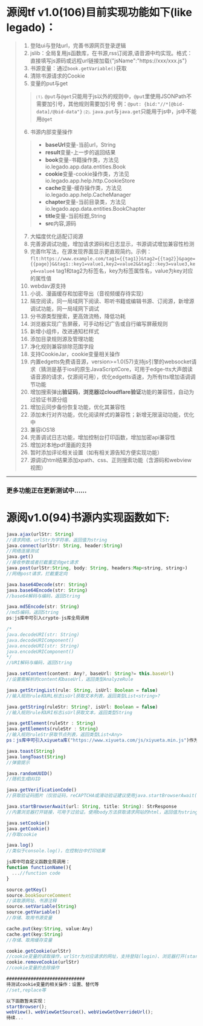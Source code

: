 # 源阅tf v1.0(106)目前实现功能如下(like legado)：
>1. 登陆ui与登陆url，完善书源网页登录逻辑
>2. jslib：全局复用js函数库，在书源,rss订阅源,语音源中均实现。格式：直接填写js源码或远程url链接加载{"jsName":"https://xxx/xxx.js"}
>3. 书源变量：通过`book.getVariable()`获取
>4. 清除书源请求的Cookie
>5. 变量的put与get
>>⑴. `@put`与`@get`只能用于js以外的规则中，`@put`里使用JSONPath不需要加引号，其他规则需要加引号
例：`@put: {bid:"//*[@bid-data]/@bid-data"}`
>>⑵. `java.put`与`java.get`只能用于js中，js中不能用`@get`
>6. 书源内部变量操作
>>- **baseUrl**变量-当前url，String
>>- **result**变量-上一步的返回结果
>>- **book**变量-书籍操作类，方法见 io.legado.app.data.entities.Book
>>- **cookie**变量-cookie操作类，方法见 io.legado.app.help.http.CookieStore
>>- **cache**变量-缓存操作类，方法见 io.legado.app.help.CacheManager
>>- **chapter**变量-当前目录类，方法见 io.legado.app.data.entities.BookChapter
>>- **title**变量-当前标题,String
>>- **src**内容,源码
>7. 大幅度优化适配订阅源
>8. 完善源调试功能，增加请求源码和日志显示，书源调试增加兼容性检测
>9. 完善flt写法，在源发现界面显示更直观简约。示例：`flt:https://www.example.com/tag1={{tag1}}&tag2={{tag2}}&page={{page}}&&tag1::key1=value1,key2=value2&&tag2::key3=value3,key4=value4`   tag1和tag2为标签名，key为标签属性名，value为key对应的属性值
>10. webdav源支持
>11. 小说、漫画缓存和加密导出（音视频缓存待实现）
>12. 隔空阅读，同一局域网下阅读、聆听书籍或编辑书源、订阅源，新增源调试功能，同一局域网下调试
>13. 分书源类型搜索，更高效流畅，降低功耗
>14. 浏览器实现广告屏蔽，可手动标记广告或自行编写屏蔽规则
>15. 新增小组件，改进通知栏样式
>16. 添加目录规则源及管理功能
>17. 净化规则兼容排除范围字段
>18. 支持CookieJar，cookie变量相关操作
>19. 内置edgetts免费语音源，version>=1.0(57)支持js引擎的websocket请求（猜测是基于ios的原生JavaScriptCore，可用于edge-tts大声朗读语音源的请求，仅源阅可用），优化edgetts语速，为所有tts增加语调调节功能
>20. 增加搜索弹出**验证码**，**浏览器过cloudflare验证**功能的兼容性，自动为过验证书源分组
>21. 增加云同步备份恢复功能，优化其兼容性
>22. 添加末行对齐功能，优化阅读样式的兼容性；新增无限滚动功能，优化中
>23. 兼容iOS18
>24. 完善调试日志功能，增加控制台打印函数，增加加密api兼容性
>25. 增加对本地pdf漫画的支持
>26. 暂时添加评论相关设置（如有相关源告知方便实现功能）
>27. 源调试html结果添加xpath、css、正则搜索功能（含源码和webview视图）

***********************************************************************
### 更多功能正在更新测试中......

# 源阅v1.0(94)书源内实现函数如下:
```javascript
java.ajax(urlStr: String)
//请求网络，urlStr为字符串，返回值为string
java.connect(urlStr: String, header:String)
//网络连接测试
java.get()
//接收参数或者拦截重定向get请求
java.post(urlStr:String, body: String, headers:Map<string, string>)
//网络post请求，拦截重定向

java.base64Decode(str: String)
java.base64Encode(str: String)
//base64解码与编码，返回String

java.md5Encode(str: String)
//md5编码，返回String
ps:js库中可引入crypto-js库全局调用

/*
java.decodeURI(str: String)
java.decodeURIComponent()
java.encodeURI(str: String)
java.encodeURIComponent()
*/
//URI解码与编码，返回String

java.setContent(content: Any?, baseUrl: String?= this.baseUrl)
//设置需解析的content和baseUrl，返回类型AnalyzeRule

java.getStringList(rule: String, isUrl: Boolean = false)
//输入规则rule和URL标志isUrl获取文本列表，返回类型List<string>?

java.getString(ruleStr: String?, isUrl: Boolean = false)
//输入规则rule和URI标志isUrl获取文本，返回类型String

java.getElement(ruleStr : String)
java.getElements(ruleStr : String)
//输入规则ruleStr获取节点列表，返回类型List<Any>
ps：js库中可引入xiyueta库("https://www.xiyueta.com/js/xiyueta.min.js")作为解析html的第三方库

java.toast(String)
java.longToast(String)
//弹窗提示

java.randomUUID()
//随机生成UUID

java.getVerificationCode()
//获取验证码图片（仅验证码，reCAPTCHA或滑动验证建议使用java.startBrowserAwait()方法）

java.startBrowserAwait(url: String, title: String): StrResponse
//内置浏览器打开链接，可用于过验证。使用body方法获取请求网站的html，返回值为string

java.setCookie()
java.getCookie()
//存取cookie

java.log()
//类似于console.log()，在控制台中打印结果

js库中可自定义函数全局调用：
function functionName(){
  ...//function code
}

source.getKey()
source.bookSourceComment
//读取源网址、书源注释
source.setVariable(String)
source.getVariable()
//存储、取用书源变量

cache.put(key:String, value:Any)
cache.get(key:String)
//存储、取用缓存变量

cookie.getCookie(urlStr)
//cookie变量的读取操作，urlStr为对应请求的网址，支持登陆(login)、浏览器打开(startBrowserAwait)以及正常搜索过程中的请求
cookie.removeCookie(urlStr)
//cookie变量的去除操作

#############################
待测试cookie变量的相关操作：设置、替代等
//set,replace等

以下函数暂未实现：
startBrowser();
webView()、webViewGetSource()、webViewGetOverrideUrl();
待续...
```
